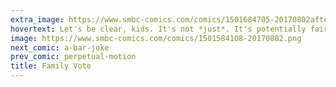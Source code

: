 ```yaml
---
extra_image: https://www.smbc-comics.com/comics/1501684705-20170802after.png
hovertext: Let's be clear, kids. It's not *just*. It's potentially fair.
image: https://www.smbc-comics.com/comics/1501584108-20170802.png
next_comic: a-bar-joke
prev_comic: perpetual-motion
title: Family Vote
---
```


